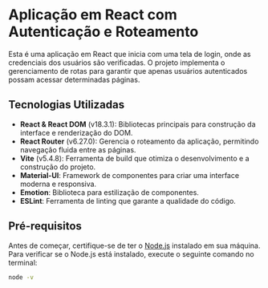 # Aplicação em React com Autenticação e Roteamento

Esta é uma aplicação em React que inicia com uma tela de login, onde as credenciais dos usuários são verificadas. O projeto implementa o gerenciamento de rotas para garantir que apenas usuários autenticados possam acessar determinadas páginas.

## Tecnologias Utilizadas

- **React & React DOM** (v18.3.1): Bibliotecas principais para construção da interface e renderização do DOM.
- **React Router** (v6.27.0): Gerencia o roteamento da aplicação, permitindo navegação fluida entre as páginas.
- **Vite** (v5.4.8): Ferramenta de build que otimiza o desenvolvimento e a construção do projeto.
- **Material-UI**: Framework de componentes para criar uma interface moderna e responsiva.
- **Emotion**: Biblioteca para estilização de componentes.
- **ESLint**: Ferramenta de linting que garante a qualidade do código.

## Pré-requisitos

Antes de começar, certifique-se de ter o [Node.js](https://nodejs.org/) instalado em sua máquina. Para verificar se o Node.js está instalado, execute o seguinte comando no terminal:

```bash
node -v
